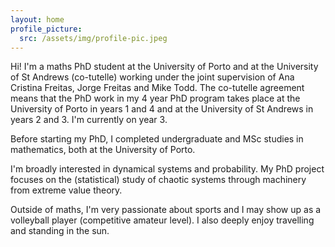```yaml
---
layout: home
profile_picture:
  src: /assets/img/profile-pic.jpeg
---
```


<p> Hi! I'm a maths PhD student at the University of Porto and at the University of St Andrews (co-tutelle) working under the joint supervision of Ana Cristina Freitas, Jorge Freitas and Mike Todd. The co-tutelle agreement means that the PhD work in my 4 year PhD program takes place at the University of Porto in years 1 and 4 and at the University of St Andrews in years 2 and 3. I'm currently on year 3.</p>
  
<p> Before starting my PhD, I completed undergraduate and MSc studies in mathematics, both at the University of Porto.</p>
  
<p> I'm broadly interested in dynamical systems and probability. My PhD project focuses on the (statistical) study of chaotic systems through machinery from extreme value theory.</p>

<p> Outside of maths, I'm very passionate about sports and I may show up as a volleyball player (competitive amateur level). I also deeply enjoy travelling and standing in the sun.</p>



